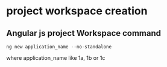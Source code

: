 # project workspace creation 

## Angular js project Workspace command 

```
ng new application_name --no-standalone
```

where application_name like 1a, 1b or 1c
